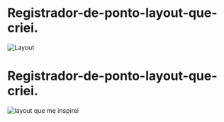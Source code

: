 # Registrador-de-ponto-layout-que-criei. 
![Layout](https://github.com/DurezahGeek/Registrador-de-ponto/assets/134101156/0df0b537-6aa9-430c-9d91-259d42e4cf85)

# Registrador-de-ponto-layout-que-criei. 
![layout que me inspirei](https://github.com/DurezahGeek/Registrador-de-ponto/assets/134101156/bd3fd63c-93b3-4ad3-9095-40e2adab232f)

